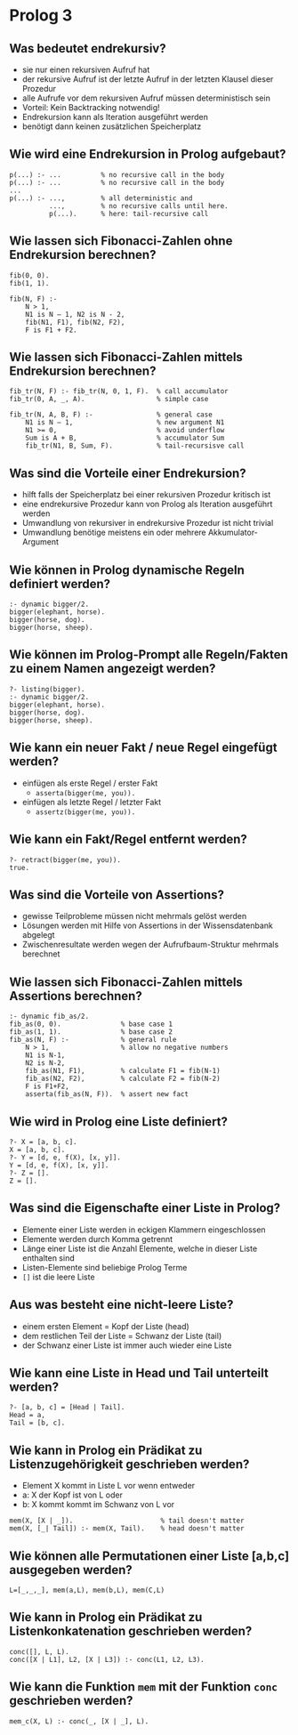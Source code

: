 # Prolog 3

## Was bedeutet endrekursiv?
* sie nur einen rekursiven Aufruf hat
* der rekursive Aufruf ist der letzte Aufruf in der letzten Klausel dieser Prozedur
* alle Aufrufe vor dem rekursiven Aufruf müssen deterministisch sein
* Vorteil: Kein Backtracking notwendig!
* Endrekursion kann als Iteration ausgeführt werden
* benötigt dann keinen zusätzlichen Speicherplatz 

## Wie wird eine Endrekursion in Prolog aufgebaut?
```
p(...) :- ...          % no recursive call in the body
p(...) :- ...          % no recursive call in the body
...
p(...) :- ...,         % all deterministic and
          ...,         % no recursive calls until here.
          p(...).      % here: tail-recursive call
```

## Wie lassen sich Fibonacci-Zahlen ohne Endrekursion berechnen?
```
fib(0, 0).
fib(1, 1).

fib(N, F) :-
    N > 1,
    N1 is N – 1, N2 is N - 2,
    fib(N1, F1), fib(N2, F2),
    F is F1 + F2.
```

## Wie lassen sich Fibonacci-Zahlen mittels Endrekursion berechnen?
```
fib_tr(N, F) :- fib_tr(N, 0, 1, F).  % call accumulator
fib_tr(0, A, _, A).                  % simple case

fib_tr(N, A, B, F) :-                % general case
    N1 is N – 1,                     % new argument N1
    N1 >= 0,                         % avoid underflow
    Sum is A + B,                    % accumulator Sum
    fib_tr(N1, B, Sum, F).           % tail-recursisve call
```

## Was sind die Vorteile einer Endrekursion?
* hilft falls der Speicherplatz bei einer rekursiven Prozedur kritisch ist
* eine endrekursive Prozedur kann von Prolog als Iteration ausgeführt werden
* Umwandlung von rekursiver in endrekursive Prozedur ist nicht trivial
* Umwandlung benötige meistens ein oder mehrere Akkumulator-Argument

## Wie können in Prolog dynamische Regeln definiert werden?
```
:- dynamic bigger/2.
bigger(elephant, horse).
bigger(horse, dog).
bigger(horse, sheep).
```

## Wie können im Prolog-Prompt alle Regeln/Fakten zu einem Namen angezeigt werden?
```
?- listing(bigger).
:- dynamic bigger/2.
bigger(elephant, horse).
bigger(horse, dog).
bigger(horse, sheep).
```

## Wie kann ein neuer Fakt / neue Regel eingefügt werden?
* einfügen als erste Regel / erster Fakt
    * `asserta(bigger(me, you)).`
* einfügen als letzte Regel / letzter Fakt
    * `assertz(bigger(me, you)).`

## Wie kann ein Fakt/Regel entfernt werden?
```
?- retract(bigger(me, you)).
true.
```

## Was sind die Vorteile von Assertions?
* gewisse Teilprobleme müssen nicht mehrmals gelöst werden
* Lösungen werden mit Hilfe von Assertions in der Wissensdatenbank abgelegt
* Zwischenresultate werden wegen der Aufrufbaum-Struktur mehrmals berechnet

## Wie lassen sich Fibonacci-Zahlen mittels Assertions berechnen?
```
:- dynamic fib_as/2.
fib_as(0, 0).               % base case 1
fib_as(1, 1).               % base case 2
fib_as(N, F) :-             % general rule
    N > 1,                  % allow no negative numbers
    N1 is N-1,
    N2 is N-2,
    fib_as(N1, F1),         % calculate F1 = fib(N-1)
    fib_as(N2, F2),         % calculate F2 = fib(N-2)
    F is F1+F2,
    asserta(fib_as(N, F)).  % assert new fact
```

## Wie wird in Prolog eine Liste definiert?
```
?- X = [a, b, c].
X = [a, b, c].
?- Y = [d, e, f(X), [x, y]].
Y = [d, e, f(X), [x, y]].
?- Z = [].
Z = [].
```

## Was sind die Eigenschafte einer Liste in Prolog?
* Elemente einer Liste werden in eckigen Klammern eingeschlossen 
* Elemente werden durch Komma getrennt
* Länge einer Liste ist die Anzahl Elemente, welche in dieser Liste enthalten sind
* Listen-Elemente sind beliebige Prolog Terme
* `[]` ist die leere Liste

## Aus was besteht eine nicht-leere Liste?
* einem ersten Element = Kopf der Liste (head)
* dem restlichen Teil der Liste = Schwanz der Liste (tail)
* der Schwanz einer Liste ist immer auch wieder eine Liste

## Wie kann eine Liste in Head und Tail unterteilt werden?
```
?- [a, b, c] = [Head | Tail].
Head = a,
Tail = [b, c].
```

## Wie kann in Prolog ein Prädikat zu Listenzugehörigkeit geschrieben werden?
* Element X kommt in Liste L vor wenn entweder
* a: X der Kopf ist von L oder
* b: X kommt kommt im Schwanz von L vor

```
mem(X, [X | _]).                      % tail doesn't matter
mem(X, [_| Tail]) :- mem(X, Tail).    % head doesn't matter
```

## Wie können alle Permutationen einer Liste [a,b,c] ausgegeben werden?
```
L=[_,_,_], mem(a,L), mem(b,L), mem(C,L)
```

## Wie kann in Prolog ein Prädikat zu Listenkonkatenation geschrieben werden?
```
conc([], L, L).
conc([X | L1], L2, [X | L3]) :- conc(L1, L2, L3).
```

## Wie kann die Funktion `mem` mit der Funktion `conc` geschrieben werden?
```
mem_c(X, L) :- conc(_, [X | _], L).
```

